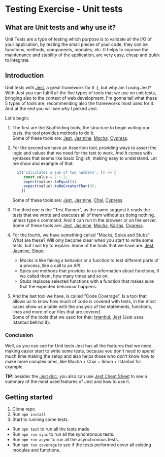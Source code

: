 # Testing Exercise - Unit tests

## What are Unit tests and why use it?

Unit Tests are a type of testing which purpose is to
validate all the I/O of your application, by testing the small
pieces of your code, they can be functions, methods, components, modules, etc.
It helps to improve the maintenance and stability of the application, are
very easy, cheap and quick to integrate.

## Introduction

Unit tests with [Jest](https://jestjs.io/pt-BR/), a great framework for it :), but why am I using Jest?
With Jest you can fulfill all the five types of tools that we use on unit tests, bringing also to the context of web development.
I'm gonna tell what these 5 types of tools are, recommending also the frameworks most used for it.
And at the end you will see why I picked Jest.

Let's begin:

1. The first are the Scaffolding tools, the structure to begin writing our tests, the tool provides methods to do it.<br>
Some of these tools are: [Jest](https://jestjs.io/pt-BR/), [Jasmine](https://jasmine.github.io/), [Mocha](https://mochajs.org/), [Cypress](https://www.cypress.io/).

2. For the second we have an Assertion tool, providing ways to assert the logic and values that we need for the test to work.
And it comes with syntaxes that seems like basic English, making easy to understand. Let me show and example of that:

    ``` javascript
      it('calculates a sum of two numbers', () => {
         const value = 2 + 2;
         expect(value).toEqual(4)
         expect(value).toBeGreaterThan(3);
        })
    ```

      Some of these tools are: [Jest](https://jestjs.io/pt-BR/), [Jasmine](https://jasmine.github.io/), [Chai](https://www.chaijs.com/), [Cypress](https://www.cypress.io/).

3. The third one is the "Test Runner", as the name suggest it reads the tests that we wrote and executes all of them without us doing nothing, unless
type a command. And it can run in the browser or on the server.
Some of these tools are: [Jest](https://jestjs.io/pt-BR/), [Jasmine](https://jasmine.github.io/), [Mocha](https://mochajs.org/), [Karma](https://karma-runner.github.io/latest/index.html), [Cypress](https://www.cypress.io/).

4. For the fourth, we have something called "Mocks, Spies and Stubs". What are these? Will only become clear when you start to write some tests,
but I will try to explain.
Some of the tools that we have are: [Jest](https://jestjs.io/pt-BR/), [Jasmine](https://jasmine.github.io/), [Sinon](https://sinonjs.org/).
  
   * Mocks is like faking a behavior or a function to test different parts of a process, like a call to an API.
   * Spies are methods that provides to us information about functions, if we called them, how many times and so on. 
   * Stubs replaces selected functions with a function that makes sure that the expected behaviour happens.


5. And the last tool we have, is called "Code Coverage". Is a tool that allows us to know how much of code is covered with tests, in the most cases
show us a table with the analysis of the statements, functions, lines and more of our files that are covered. <br>
Some of the tools that we used for that: [Istanbul](https://istanbul.js.org/), [Jest](https://jestjs.io/pt-BR/) (Jest uses Istanbul behind it).

### Conclusion

Well, as you can see for Unit tests Jest has all the features that we need, making easier start to write some tests,
because you don't need to spend much time making the setup and also helps those who don't know how to make more complex ones,
like Mocha + Chai + Sinon + Istanbul for example.

**TIP**: besides the [Jest doc](https://jestjs.io/pt-BR/docs/getting-started), you also can use [Jest Cheat Sheet](https://github.com/sapegin/jest-cheat-sheet) to see a summary of the most used features of Jest and how to use it.

## Getting started

1. Clone repo
2. Run `npm install`
3. Start to running some tests.

* Run `npm test` to run all the tests made.
* Run `npm run sync` to run all the synchronous tests.
* Run `npm run async` to run all the asynchronous tests.
* Run `npm run coverage` to see if the tests performed cover all existing modules and functions.


